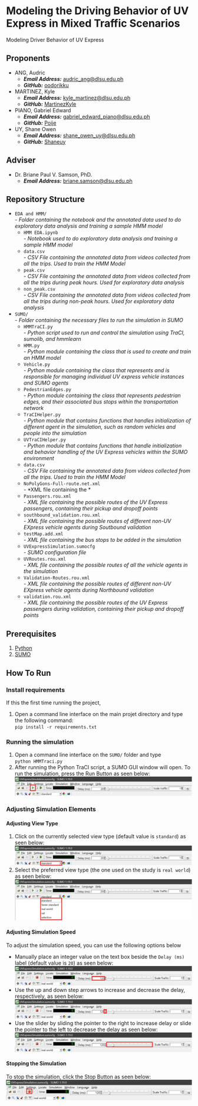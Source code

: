 # Modeling the Driving Behavior of UV Express in Mixed Traffic Scenarios
Modeling Driver Behavior of UV Express 

## Proponents
* ANG, Audric 
    * ***Email Address:*** [audric_ang@dlsu.edu.ph](mailto:audric_ang@dlsu.edu.ph)
    * ***GitHub:*** [oodorikku](https://github.com/oodorikku)
* MARTINEZ, Kyle
    * ***Email Address:*** [kyle_martinez@dlsu.edu.ph](mailto:kyle_martinez@dlsu.edu.ph)
    * ***GitHub:*** [MartinezKyle](https://github.com/MartinezKyle)
* PIANO, Gabriel Edward
    * ***Email Address:*** [gabriel_edward_piano@dlsu.edu.ph](mailto:gabriel_edward_piano@dlsu.edu.ph)
    * ***GitHub:*** [Poije](https://github.com/Poije)
* UY, Shane Owen
    * ***Email Address:*** [shane_owen_uy@dlsu.edu.ph](mailto:shane_owen_uy@dlsu.edu.ph)
    * ***GitHub:*** [Shaneuy](https://github.com/Shaneuy)

## Adviser
* Dr. Briane Paul V. Samson, PhD. 
    * ***Email Address:*** [briane.samson@dlsu.edu.ph](mailto:briane.samson@dlsu.edu.ph)

## Repository Structure
* `EDA and HMM/`<br>
  \- *Folder containing the notebook and the annotated data used to do exploratory data analysis and training a sample HMM model*
    * `HMM EDA.ipynb`<br>
      \- *Notebook used to do exploratory data analysis and training a sample HMM model*
    * `data.csv`<br>
      \- *CSV File containing the annotated data from videos collected from all the trips. Used to train the HMM Model* 
    * `peak.csv`<br>
      \- *CSV File containing the annotated data from videos collected from all the trips during peak hours. Used for exploratory data analysis* 
    * `non_peak.csv`<br>
      \- *CSV File containing the annotated data from videos collected from all the trips during non-peak hours. Used for exploratory data analysis*
* `SUMO/` <br>
  \- *Folder containing the necessary files to run the simulation in SUMO*
    * `HMMTraCI.py`<br>
      \- *Python script used to run and control the simulation using TraCI, sumolib, and hmmlearn*
    * `HMM.py`<br>
      \- *Python module containing the class that is used to create and train an HMM model*
    * `Vehicle.py`<br>
      \- *Python module containing the class that represents and is responsible for managing individual UV express vehicle instances and SUMO agents*
    * `PedestrianEdges.py`<br>
      \- *Python module containing the class that represents pedestrian edges, and their associated bus stops within the transportation network*
    * `TraCIHelper.py`<br>
      \- *Python module that contains functions that handles initialization of different agent in the simulation, such as random vehicles and people into the simulation*  
    * `UVTraCIHelper.py`<br>
      \- *Python module that contains functions that handle initialization and behavior handling of the UV Express vehicles within the SUMO environment*      
    * `data.csv`<br>
      \- *CSV File containing the annotated data from videos collected from all the trips. Used to train the HMM Model*
    * `NoPolyGons-Full-route.net.xml`<br>
      \- *XML file containing the *
    * `Passengers.rou.xml`<br>
      \- *XML file containing the possible routes of the UV Express passengers, containing their pickup and dropoff points*
    * `southbound_validation.rou.xml`<br>
      \- *XML file containing the possible routes of different non-UV EXpress vehicle agents during Soutbound validation*
    * `testMap.add.xml`<br>
      \- *XML file containing the bus stops to be added in the simulation*
    * `UVExpressSimulation.sumocfg`<br>
      \- *SUMO configuration file*
    * `UVRoutes.rou.xml`<br>
      \- *XML file containing the possible routes of all the vehicle agents in the simulation*
    * `Validation-Routes.rou.xml`<br>
      \- *XML file containing the possible routes of different non-UV EXpress vehicle agents during Northbound validation*
    * `validation.rou.xml`<br>
      \- *XML file containing the possible routes of the UV Express passengers during validation, containing their pickup and dropoff points*

## Prerequisites
1. [Python](<https://www.python.org/downloads/release/python-3122/>)
2. [SUMO](<https://eclipse.dev/sumo/>)

## How To Run
### Install requirements
If this the first time running the project,
1. Open a command line interface on the main projet directory and type the following command: <br>
`pip install -r requirements.txt`

### Running the simulation
1. Open a command line interface on the `SUMO/` folder and type<br>
`python HMMTraci.py`
2. After running the Python TraCI script, a SUMO GUI window will open. To run the simulation, press the Run Button as seen below:
![Running The Simulation](/README_Images/Run_Simulation.png)

### Adjusting Simulation Elements
#### Adjusting View Type
1. Click on the currently selected view type (default value is `standard`) as seen below:
![Opening The View Menu](/README_Images/View_Dropdown.png)
2. Select the preferred view type (the one used on the study is `real world`) as seen below:
![View Menu](/README_Images/View_Dropdown_Menu.png)

#### Adjusting Simulation Speed
To adjust the simulation speed, you can use the following options below
* Manually place an integer value on the text box beside the `Delay (ms)` label (default value is `20`) as seen below:
![Delay Text Box](/README_Images/Delay_Textbox.png)
* Use the up and down step arrows to increase and decrease the delay, respectively, as seen below:
![Delay Step Arrow](/README_Images/Delay_StepArrows.png)
* Use the slider by sliding the pointer to the right to increase delay or slide the pointer to the left to decrease the delay as seen below:
![Delay Slider](/README_Images/Delay_Slider.png)

#### Stopping the Simulation
To stop the simulation, click the Stop Button as seen below:
![Stop Simulation](/README_Images/Stop_Simulation.png)